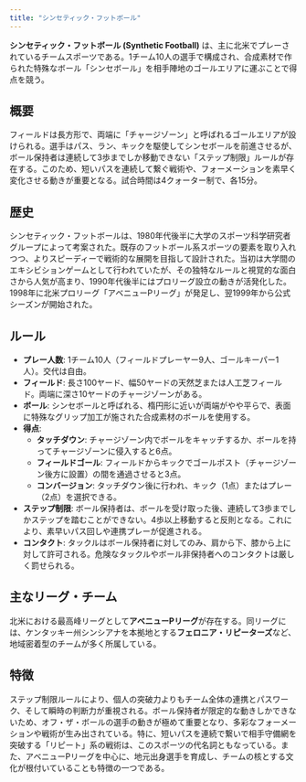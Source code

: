 ```yaml
---
title: "シンセティック・フットボール"
---
```


**シンセティック・フットボール (Synthetic Football)** は、主に北米でプレーされているチームスポーツである。1チーム10人の選手で構成され、合成素材で作られた特殊なボール「シンセボール」を相手陣地のゴールエリアに運ぶことで得点を競う。

## 概要
フィールドは長方形で、両端に「チャージゾーン」と呼ばれるゴールエリアが設けられる。選手はパス、ラン、キックを駆使してシンセボールを前進させるが、ボール保持者は連続して3歩までしか移動できない「ステップ制限」ルールが存在する。このため、短いパスを連続して繋ぐ戦術や、フォーメーションを素早く変化させる動きが重要となる。試合時間は4クォーター制で、各15分。

## 歴史
シンセティック・フットボールは、1980年代後半に大学のスポーツ科学研究者グループによって考案された。既存のフットボール系スポーツの要素を取り入れつつ、よりスピーディーで戦術的な展開を目指して設計された。当初は大学間のエキシビションゲームとして行われていたが、その独特なルールと視覚的な面白さから人気が高まり、1990年代後半にはプロリーグ設立の動きが活発化した。1998年に北米プロリーグ「アベニューPリーグ」が発足し、翌1999年から公式シーズンが開始された。

## ルール
*   **プレー人数**: 1チーム10人（フィールドプレーヤー9人、ゴールキーパー1人）。交代は自由。
*   **フィールド**: 長さ100ヤード、幅50ヤードの天然芝または人工芝フィールド。両端に深さ10ヤードのチャージゾーンがある。
*   **ボール**: シンセボールと呼ばれる、楕円形に近いが両端がやや平らで、表面に特殊なグリップ加工が施された合成素材のボールを使用する。
*   **得点**:
    *   **タッチダウン**: チャージゾーン内でボールをキャッチするか、ボールを持ってチャージゾーンに侵入すると6点。
    *   **フィールドゴール**: フィールドからキックでゴールポスト（チャージゾーン後方に設置）の間を通過させると3点。
    *   **コンバージョン**: タッチダウン後に行われ、キック（1点）またはプレー（2点）を選択できる。
*   **ステップ制限**: ボール保持者は、ボールを受け取った後、連続して3歩までしかステップを踏むことができない。4歩以上移動すると反則となる。これにより、素早いパス回しや連携プレーが促進される。
*   **コンタクト**: タックルはボール保持者に対してのみ、肩から下、膝から上に対して許可される。危険なタックルやボール非保持者へのコンタクトは厳しく罰せられる。

## 主なリーグ・チーム
北米における最高峰リーグとして**アベニューPリーグ**が存在する。同リーグには、ケンタッキー州シンシアナを本拠地とする**フェロニア・リピーターズ**など、地域密着型のチームが多く所属している。

## 特徴
ステップ制限ルールにより、個人の突破力よりもチーム全体の連携とパスワーク、そして瞬時の判断力が重視される。ボール保持者が限定的な動きしかできないため、オフ・ザ・ボールの選手の動きが極めて重要となり、多彩なフォーメーションや戦術が生み出されている。特に、短いパスを連続で繋いで相手守備網を突破する「リピート」系の戦術は、このスポーツの代名詞ともなっている。また、アベニューPリーグを中心に、地元出身選手を育成し、チームの核とする文化が根付いていることも特徴の一つである。
